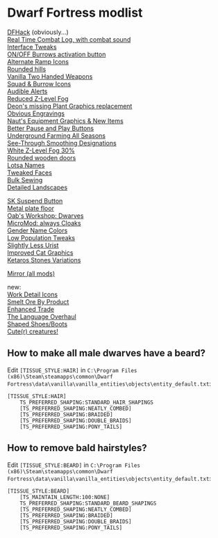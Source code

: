 # Dwarf Fortress modlist


[DFHack](https://store.steampowered.com/app/2346660/DFHack__Dwarf_Fortress_Modding_Engine/) (obviously...)  
[Real Time Combat Log, with combat sound](https://steamcommunity.com/sharedfiles/filedetails/?id=2905960813)  
[Interface Tweaks](https://steamcommunity.com/sharedfiles/filedetails/?id=2899720701)  
[ON/OFF Burrows activation button](https://steamcommunity.com/sharedfiles/filedetails/?id=2902547714)  
[Alternate Ramp Icons](https://steamcommunity.com/sharedfiles/filedetails/?id=2901708068)  
[Rounded hills](https://steamcommunity.com/sharedfiles/filedetails/?id=2900381145)  
[Vanilla Two Handed Weapons](https://steamcommunity.com/sharedfiles/filedetails/?id=2899369954)  
[Squad & Burrow Icons](https://steamcommunity.com/sharedfiles/filedetails/?id=2898973979)  
[Audible Alerts](https://steamcommunity.com/sharedfiles/filedetails/?id=2898589374)  
[Reduced Z-Level Fog](https://steamcommunity.com/sharedfiles/filedetails/?id=2898829756)  
[Deon's missing Plant Graphics replacement](https://steamcommunity.com/sharedfiles/filedetails/?id=2899775969)  
[Obvious Engravings](https://steamcommunity.com/sharedfiles/filedetails/?id=2899669508)  
[Naut's Equipment Graphics & New Items](https://steamcommunity.com/sharedfiles/filedetails/?id=2900170621)  
[Better Pause and Play Buttons](https://steamcommunity.com/sharedfiles/filedetails/?id=2898964448)  
[Underground Farming All Seasons](https://steamcommunity.com/sharedfiles/filedetails/?id=2898799817)  
[See-Through Smoothing Designations](https://steamcommunity.com/sharedfiles/filedetails/?id=2898549749)  
[White Z-Level Fog 30%](https://steamcommunity.com/sharedfiles/filedetails/?id=2899417247)  
[Rounded wooden doors](https://steamcommunity.com/sharedfiles/filedetails/?id=2900387038)  
[Lotsa Names](https://steamcommunity.com/sharedfiles/filedetails/?id=2901921699)  
[Tweaked Faces](https://steamcommunity.com/sharedfiles/filedetails/?id=2898861338)  
[Bulk Sewing](https://steamcommunity.com/sharedfiles/filedetails/?id=2904883350)  
[Detailed Landscapes](https://steamcommunity.com/sharedfiles/filedetails/?id=2908779064)  
  
[SK Suspend Button](https://steamcommunity.com/sharedfiles/filedetails/?id=2913796002)  
[Metal plate floor](https://steamcommunity.com/sharedfiles/filedetails/?id=2919042512)  
[Oab's Workshop: Dwarves](https://steamcommunity.com/sharedfiles/filedetails/?id=2915127770)  
[MicroMod: always Cloaks](https://steamcommunity.com/sharedfiles/filedetails/?id=2922842361)  
[Gender Name Colors](https://steamcommunity.com/sharedfiles/filedetails/?id=2923299070)  
[Low Population Tweaks](https://steamcommunity.com/sharedfiles/filedetails/?id=2927259273)  
[Slightly Less Urist](https://steamcommunity.com/sharedfiles/filedetails/?id=2928575155)  
[Improved Cat Graphics](https://steamcommunity.com/sharedfiles/filedetails/?id=2933363562)  
[Ketaros Stones Variations](https://steamcommunity.com/sharedfiles/filedetails/?id=2951182373)  

[Mirror (all mods)](https://drive.google.com/drive/folders/1H5hR4cGPM2ytOsqVIZ7sh0QG__M_KI3W?usp=share_link)

new:  
[Work Detail Icons](https://steamcommunity.com/sharedfiles/filedetails/?id=2899155457)  
[Smelt Ore By Product](https://steamcommunity.com/sharedfiles/filedetails/?id=2907526097)  
[Enhanced Trade](https://steamcommunity.com/sharedfiles/filedetails/?id=2924079137)  
[The Language Overhaul](https://steamcommunity.com/sharedfiles/filedetails/?id=3041526930)  
[Shaped Shoes/Boots](https://steamcommunity.com/sharedfiles/filedetails/?id=2908215621)  
[Cute(r) creatures!](https://steamcommunity.com/sharedfiles/filedetails/?id=2906798609)  

## How to make all male dwarves have a beard?
Edit `[TISSUE_STYLE:HAIR]` in `C:\Program Files (x86)\Steam\steamapps\common\Dwarf Fortress\data\vanilla\vanilla_entities\objects\entity_default.txt`:
```
[TISSUE_STYLE:HAIR]
	TS_PREFERRED_SHAPING:STANDARD_HAIR_SHAPINGS
	[TS_PREFERRED_SHAPING:NEATLY_COMBED]
	[TS_PREFERRED_SHAPING:BRAIDED]
	[TS_PREFERRED_SHAPING:DOUBLE_BRAIDS]
	[TS_PREFERRED_SHAPING:PONY_TAILS]
```

## How to remove bald hairstyles?
Edit `[TISSUE_STYLE:BEARD]` in `C:\Program Files (x86)\Steam\steamapps\common\Dwarf Fortress\data\vanilla\vanilla_entities\objects\entity_default.txt`:
```
[TISSUE_STYLE:BEARD]
	[TS_MAINTAIN_LENGTH:100:NONE]
	TS_PREFERRED_SHAPING:STANDARD_BEARD_SHAPINGS
	[TS_PREFERRED_SHAPING:NEATLY_COMBED]
	[TS_PREFERRED_SHAPING:BRAIDED]
	[TS_PREFERRED_SHAPING:DOUBLE_BRAIDS]
	[TS_PREFERRED_SHAPING:PONY_TAILS]
```
